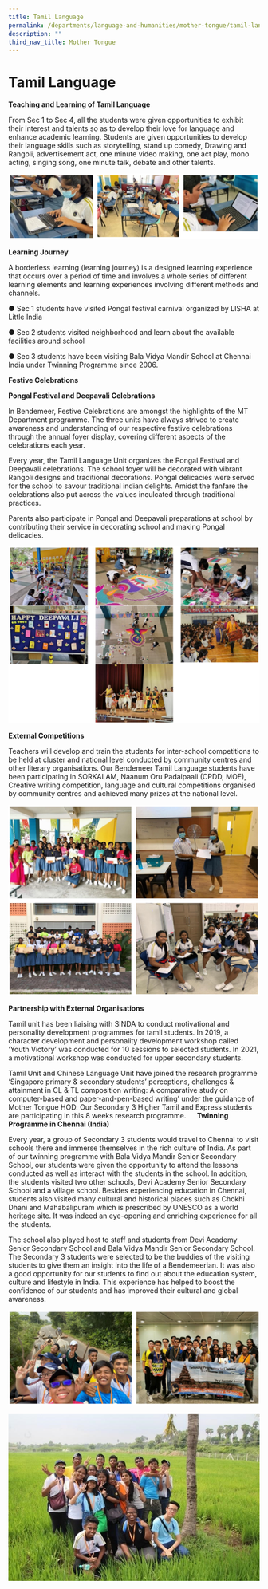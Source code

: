 ```yaml
---
title: Tamil Language
permalink: /departments/language-and-humanities/mother-tongue/tamil-language
description: ""
third_nav_title: Mother Tongue
---
```

# Tamil Language
**Teaching and Learning of Tamil Language**

From Sec 1 to Sec 4, all the students were given opportunities to exhibit their interest and talents so as to develop their love for language and enhance academic learning.  Students are given opportunities to develop their language skills such as storytelling, stand up comedy, Drawing and Rangoli, advertisement act, one minute video making, one act play, mono acting, singing song, one minute talk, debate and other talents.  

![Teaching and Learning of Tamil Language](/images/Teaching%20and%20learning%20of%20tamil%20language.png)

**Learning Journey**

A borderless learning (learning journey) is a designed learning experience that occurs over a period of time and involves a whole series of different learning elements and learning experiences involving different methods and channels. 

●	Sec 1 students have visited Pongal festival carnival organized by LISHA at Little India 

●	Sec 2 students visited neighborhood and learn about the available facilities around school 

●	Sec 3 students have been visiting Bala Vidya Mandir School at Chennai India under Twinning Programme since 2006. 


**Festive Celebrations**

**Pongal Festival and Deepavali Celebrations**

In Bendemeer, Festive Celebrations are amongst the highlights of the MT Department programme. The three units have always strived to create awareness and understanding of our respective festive celebrations through the annual foyer display, covering different aspects of the celebrations each year. 

Every year, the Tamil Language Unit organizes the Pongal Festival and Deepavali celebrations. The school foyer will be decorated with vibrant Rangoli designs and traditional decorations. Pongal delicacies were served for the school to savour traditional indian delights. Amidst the fanfare the celebrations also put across the values inculcated through traditional practices.

Parents also participate in Pongal and Deepavali preparations at school by contributing their service in decorating school and making Pongal delicacies.

![Pongal Festival and Deepavali Celebrations](/images/Festive%20Celebrations.png)

**External Competitions**

Teachers will develop and train the students for inter-school competitions to be held at cluster and national level conducted by community centres and other literary organisations. Our Bendemeer Tamil Language students have been participating in SORKALAM, Naanum Oru Padaipaali (CPDD, MOE), Creative writing competition, language and cultural competitions organised by community centres and achieved many prizes at the national level.  

![External Competitions](/images/External.png)

**Partnership with External Organisations**

Tamil unit has been liaising with SINDA to conduct motivational and personality development programmes for tamil students. In 2019, a character development and personality development workshop called ‘Youth Victory’ was conducted for 10 sessions to selected students. In 2021, a motivational workshop was conducted for upper secondary students.  

Tamil Unit and Chinese Language Unit have joined the research programme ‘Singapore primary & secondary students’ perceptions, challenges & attainment in CL & TL composition writing: A comparative study on computer-based and paper-and-pen-based writing’ under the guidance of Mother Tongue HOD.  Our Secondary 3 Higher Tamil and Express students are participating in this 8 weeks research programme. 
 
**Twinning Programme in Chennai (India)** 

Every year, a group of Secondary 3 students would travel to Chennai to visit schools there and immerse themselves in the rich culture of India. As part of our twinning programme with Bala Vidya Mandir Senior Secondary School, our students were given the opportunity to attend the lessons conducted as well as interact with the students in the school. In addition, the students visited two other schools, Devi Academy Senior Secondary School and a village school. Besides experiencing education in Chennai, students also visited many cultural and historical places such as Chokhi Dhani and Mahabalipuram which is prescribed by UNESCO as a world heritage site. It was indeed an eye-opening and enriching experience for all the students. 

The school also played host to staff and students from Devi Academy Senior Secondary School and Bala Vidya Mandir Senior Secondary School. The Secondary 3 students were selected to be the buddies of the visiting students to give them an insight into the life of a Bendemeerian. It was also a good opportunity for our students to find out about the education system, culture and lifestyle in India. This experience has helped to boost the confidence of our students and has improved their cultural and global awareness.

![Twinning Programme in Chennai (India)](/images/Twinning%20Programme.png)

![Twinning Programme in Chennai (India)](/images/tamil10.jpg)
